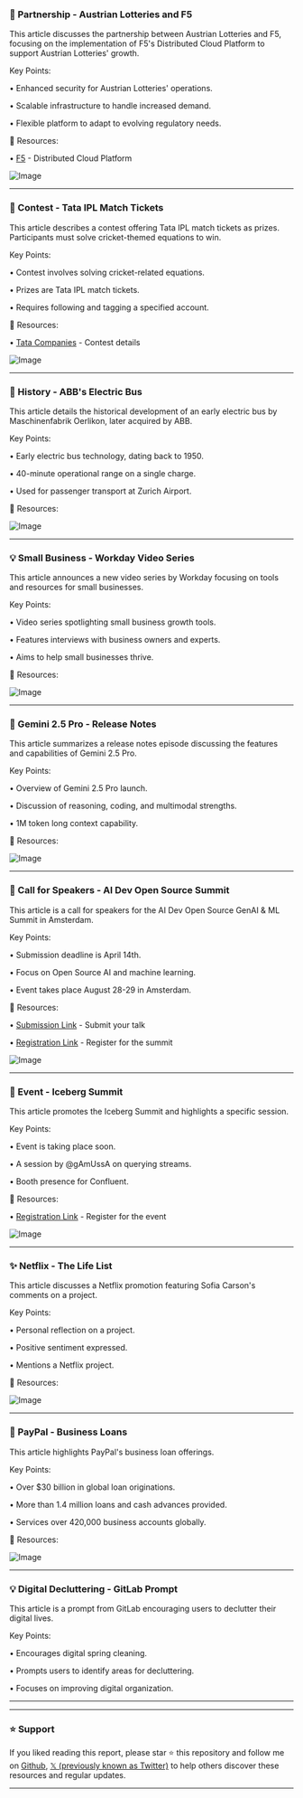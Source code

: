 ### 🤖 Partnership - Austrian Lotteries and F5

This article discusses the partnership between Austrian Lotteries and F5, focusing on the implementation of F5's Distributed Cloud Platform to support Austrian Lotteries' growth.

Key Points:

• Enhanced security for Austrian Lotteries' operations.

• Scalable infrastructure to handle increased demand.

• Flexible platform to adapt to evolving regulatory needs.


🔗 Resources:

• [F5](https://go.f5.net/ohdi0ajr) - Distributed Cloud Platform

![Image](https://pbs.twimg.com/media/GnSlmYpWcAEAm2c.jpg)


---
### 🚀 Contest - Tata IPL Match Tickets

This article describes a contest offering Tata IPL match tickets as prizes.  Participants must solve cricket-themed equations to win.

Key Points:

• Contest involves solving cricket-related equations.

• Prizes are Tata IPL match tickets.

• Requires following and tagging a specified account.


🔗 Resources:

• [Tata Companies](https://x.com/TataCompanies/status/1905484535044997346) - Contest details

![Image](https://pbs.twimg.com/media/GnGiiFJbUAAFtJI?format=jpg&name=small)


---
### 🤖 History - ABB's Electric Bus

This article details the historical development of an early electric bus by Maschinenfabrik Oerlikon, later acquired by ABB.

Key Points:

• Early electric bus technology, dating back to 1950.

• 40-minute operational range on a single charge.

• Used for passenger transport at Zurich Airport.


🔗 Resources:


![Image](https://pbs.twimg.com/media/GnRtSb7WQAAwuz2.jpg)


---
### 💡 Small Business - Workday Video Series

This article announces a new video series by Workday focusing on tools and resources for small businesses.

Key Points:

• Video series spotlighting small business growth tools.

• Features interviews with business owners and experts.

• Aims to help small businesses thrive.


🔗 Resources:


![Image](https://pbs.twimg.com/ext_tw_video_thumb/1905907932182560768/pu/img/6n2PtOHGyxpe9TYG.jpg)


---
### 🤖 Gemini 2.5 Pro - Release Notes

This article summarizes a release notes episode discussing the features and capabilities of Gemini 2.5 Pro.

Key Points:

• Overview of Gemini 2.5 Pro launch.

• Discussion of reasoning, coding, and multimodal strengths.

• 1M token long context capability.


🔗 Resources:

![Image](https://pbs.twimg.com/amplify_video_thumb/1905719352118464512/img/nPaKKI6ajVfhaafT.jpg)


---
### 🚀 Call for Speakers - AI Dev Open Source Summit

This article is a call for speakers for the AI Dev Open Source GenAI & ML Summit in Amsterdam.

Key Points:

• Submission deadline is April 14th.

• Focus on Open Source AI and machine learning.

• Event takes place August 28-29 in Amsterdam.


🔗 Resources:

• [Submission Link](https://hubs.la/Q03dLD4D0) - Submit your talk

• [Registration Link](https://hubs.la/Q03dLJnW0) - Register for the summit

![Image](https://pbs.twimg.com/media/GnMXTEtWgAA4FFm?format=jpg&name=small)


---
### 🚀 Event - Iceberg Summit

This article promotes the Iceberg Summit and highlights a specific session.

Key Points:

• Event is taking place soon.

•  A session by @gAmUssA on querying streams.

•  Booth presence for Confluent.


🔗 Resources:

• [Registration Link](https://icebergsummit2025.com/?utm_medium=sponsor&utm_source=confluent&utm_content=social%20…) - Register for the event

![Image](https://pbs.twimg.com/media/GnJsqNxbwAEI8ut?format=jpg&name=small)


---
### ✨ Netflix - The Life List

This article discusses a Netflix promotion featuring Sofia Carson's comments on a project.

Key Points:

•  Personal reflection on a project.

•  Positive sentiment expressed.

•  Mentions a Netflix project.


🔗 Resources:


![Image](https://pbs.twimg.com/amplify_video_thumb/1905699665808621569/img/HQp7tIdl6ltTtcKx.jpg)


---
### 🤖 PayPal - Business Loans

This article highlights PayPal's business loan offerings.

Key Points:

• Over $30 billion in global loan originations.

• More than 1.4 million loans and cash advances provided.

• Services over 420,000 business accounts globally.


🔗 Resources:


![Image](https://pbs.twimg.com/media/GnI3Nt5W0AAD--J?format=png&name=small)


---
### 💡 Digital Decluttering - GitLab Prompt

This article is a prompt from GitLab encouraging users to declutter their digital lives.

Key Points:

• Encourages digital spring cleaning.

•  Prompts users to identify areas for decluttering.

•  Focuses on improving digital organization.


---


---

### ⭐️ Support

If you liked reading this report, please star ⭐️ this repository and follow me on [Github](https://github.com/Drix10), [𝕏 (previously known as Twitter)](https://x.com/DRIX_10_) to help others discover these resources and regular updates.

---